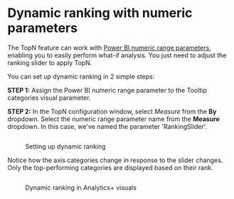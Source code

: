 # Dynamic ranking with numeric parameters

The TopN feature can work with [Power BI numeric range parameters](https://learn.microsoft.com/en-us/power-bi/transform-model/desktop-what-if), enabling you to easily perform what-if analysis. You just need to adjust the ranking slider to apply TopN.

You can set up dynamic ranking in 2 simple steps:

**STEP 1:** Assign the Power BI numeric range parameter to the Tooltip categories visual parameter.

**STEP 2:** In the TopN configuration window, select _Measure_ from the **By** dropdown. Select the numeric range parameter name from the **Measure** dropdown. In this case, we've named the parameter 'RankingSlider'.

<figure><img src="../../.gitbook/assets/image (214).png" alt=""><figcaption><p>Setting up dynamic ranking</p></figcaption></figure>

Notice how the axis categories change in response to the slider changes. Only the top-performing categories are displayed based on their rank.

<figure><img src="../../.gitbook/assets/5.1.2. dynamic-axis-ranking-gif.gif" alt=""><figcaption><p>Dynamic ranking in Analytics+ visuals</p></figcaption></figure>
